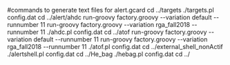 #commands to generate text files for alert.gcard
cd ../targets
./targets.pl config.dat
cd ../alert/ahdc
run-groovy factory.groovy --variation default --runnumber 11
run-groovy factory.groovy --variation rga_fall2018 --runnumber 11
./ahdc.pl config.dat
cd ../atof
run-groovy factory.groovy --variation default --runnumber 11
run-groovy factory.groovy --variation rga_fall2018 --runnumber 11
./atof.pl config.dat
cd ../external_shell_nonActif
./alertshell.pl config.dat
cd ../He_bag
./hebag.pl config.dat
cd ../
